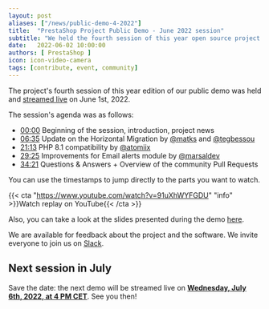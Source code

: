 ```yaml
---
layout: post
aliases: ["/news/public-demo-4-2022"]
title:  "PrestaShop Project Public Demo - June 2022 session"
subtitle: "We held the fourth session of this year open source project's public demo"
date:   2022-06-02 10:00:00
authors: [ PrestaShop ]
icon: icon-video-camera
tags: [contribute, event, community]
---
```


The project's fourth session of this year edition of our public demo was held and [streamed live](https://www.youtube.com/watch?v=91uXhWYFGDU) on June 1st, 2022.

The session's agenda was as follows:

- [00:00](https://www.youtube.com/watch?v=91uXhWYFGDU) Beginning of the session, introduction, project news
- [06:35](https://youtu.be/91uXhWYFGDU?t=395) Update on the Horizontal Migration by [@matks](https://github.com/matks) and [@tegbessou](https://github.com/tegbessou)
- [21:13](https://youtu.be/91uXhWYFGDU?t=1273) PHP 8.1 compatibility by [@atomiix](https://github.com/atomiix)
- [29:25](https://youtu.be/91uXhWYFGDU?t=1764) Improvements for Email alerts module by [@marsaldev](https://github.com/marsaldev)
- [34:21](https://youtu.be/91uXhWYFGDU?t=2061) Questions & Answers + Overview of the community Pull Requests

You can use the timestamps to jump directly to the parts you want to watch.

{{< cta "https://www.youtube.com/watch?v=91uXhWYFGDU" "info" >}}Watch replay on YouTube{{< /cta >}}

Also, you can take a look at the slides presented during the demo [here](https://docs.google.com/presentation/d/1rLipwlN-CzX9vHxPdAmyeGFtLansDRAH8o7Rjh-jcC0/edit).

We are available for feedback about the project and the software. We invite everyone to join us on [Slack](https://www.prestashop-project.org/slack/).

## Next session in July

Save the date: the next demo will be streamed live on [**Wednesday, July 6th, 2022, at 4 PM CET**](https://www.youtube.com/watch?v=-JzJTygO_bg). See you then!

